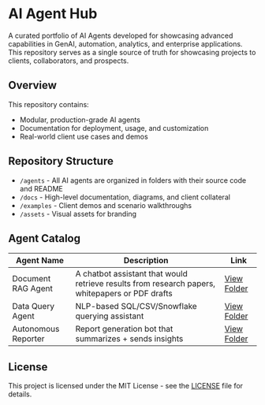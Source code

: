 # AI Agent Hub
A curated portfolio of AI Agents developed for showcasing advanced capabilities in GenAI, automation, analytics, and enterprise applications. This repository serves as a single source of truth for showcasing projects to clients, collaborators, and prospects.

## Overview
This repository contains:
- Modular, production-grade AI agents
- Documentation for deployment, usage, and customization
- Real-world client use cases and demos

## Repository Structure
- `/agents` - All AI agents are organized in folders with their source code and README
- `/docs` - High-level documentation, diagrams, and client collateral
- `/examples` - Client demos and scenario walkthroughs
- `/assets` - Visual assets for branding

## Agent Catalog

| Agent Name              | Description                                              | Link                |
|------------------------|----------------------------------------------------------|---------------------|
| Document RAG Agent | A chatbot assistant that would retrieve results from research papers, whitepapers or PDF drafts | [View Folder](agents/document_rag_agent) |
| Data Query Agent       | NLP-based SQL/CSV/Snowflake querying assistant           | [View Folder](agents/data_query_agent)       |
| Autonomous Reporter    | Report generation bot that summarizes + sends insights  | [View Folder](agents/autonomous_reporter)    |

## License
This project is licensed under the MIT License - see the [LICENSE](LICENSE) file for details.

